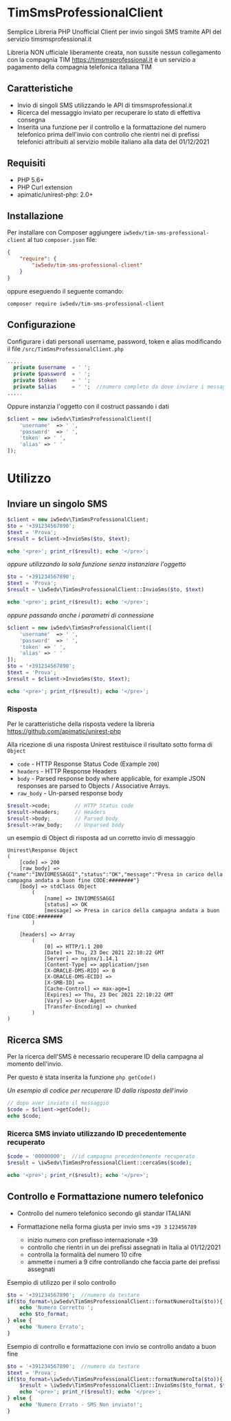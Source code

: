 # TimSmsProfessionalClient
Semplice Libreria PHP Unofficial Client per invio singoli SMS tramite API del servizio timsmsprofessional.it

Libreria NON ufficiale liberamente creata, non sussite nessun collegamento con la compagnia TIM
https://timsmsprofessional.it è un servizio a pagamento della compagnia telefonica italiana TIM

## Caratteristiche
* Invio di singoli SMS utilizzando le API di timsmsprofessional.it
* Ricerca del messaggio inviato per recuperare lo stato di effettiva consegna
* Inserita una funzione per il controllo e la formattazione del numero telefonico prima dell'invio con controllo che rientri nei di prefissi telefonici attribuiti al servizio mobile italiano alla data del 01/12/2021

## Requisiti
- PHP 5.6+
- PHP Curl extension
- apimatic/unirest-php: 2.0+

## Installazione
Per installare con Composer aggiungere `iw5edv/tim-sms-professional-client` al tuo `composer.json` file:

```json
{
    "require": {
        "iw5edv/tim-sms-professional-client"
    }
}
```

oppure eseguendo il seguente comando:

```shell
composer require iw5edv/tim-sms-professional-client
```

## Configurazione
Configurare i dati personali username, password, token e alias
modificando il file `/src/TimSmsProfessionalClient.php`
```php
.....
  private $username  = ' ';
  private $password  = ' ';
  private $token     = ' ';
  private $alias     = ' ';  //numero completo da dove inviare i messaggi o Alias Certificato caricato sul proprio profilo
.....
```
Oppure instanzia l'oggetto con il costruct passando i dati
```php
$client = new iw5edv\TimSmsProfessionalClient([
    'username'	=> ' ',
    'password'	=> ' ',
    'token'	=> ' ',
    'alias'	=> ' '
]);
```

# Utilizzo
## Inviare un singolo SMS
```php
$client = new iw5edv\TimSmsProfessionalClient;
$to = '+391234567890';
$text = 'Prova';
$result = $client->InvioSms($to, $text);

echo '<pre>'; print_r($result); echo '</pre>';
```
*oppure utilizzando la sola funzione senza instanziare l'oggetto*
```php
$to = '+391234567890';
$text = 'Prova';
$result = \iw5edv\TimSmsProfessionalClient::InvioSms($to, $text)

echo '<pre>'; print_r($result); echo '</pre>';
```
*oppure passando anche i parametri di connessione*
```php
$client = new iw5edv\TimSmsProfessionalClient([
    'username'	=> ' ',
    'password'	=> ' ',
    'token'	=> ' ',
    'alias'	=> ' '
]);
$to = '+391234567890';
$text = 'Prova';
$result = $client->InvioSms($to, $text);

echo '<pre>'; print_r($result); echo '</pre>';
```

### Risposta
Per le caratteristiche della risposta vedere la libreria https://github.com/apimatic/unirest-php

Alla ricezione di una risposta Unirest restituisce il risultato sotto forma di `Object`
- `code` - HTTP Response Status Code (Example `200`)
- `headers` - HTTP Response Headers
- `body` - Parsed response body where applicable, for example JSON responses are parsed to Objects / Associative Arrays.
- `raw_body` - Un-parsed response body
```php
$result->code;        // HTTP Status code
$result->headers;     // Headers
$result->body;        // Parsed body
$result->raw_body;    // Unparsed body
```

un esempio di Object di risposta ad un corretto invio di messaggio
```
Unirest\Response Object
(
    [code] => 200
    [raw_body] => {"name":"INVIOMESSAGGI","status":"OK","message":"Presa in carico della campagna andata a buon fine CODE:########"}
    [body] => stdClass Object
        (
            [name] => INVIOMESSAGGI
            [status] => OK
            [message] => Presa in carico della campagna andata a buon fine CODE:########
        )

    [headers] => Array
        (
            [0] => HTTP/1.1 200
            [Date] => Thu, 23 Dec 2021 22:10:22 GMT
            [Server] => nginx/1.14.1
            [Content-Type] => application/json
            [X-ORACLE-DMS-RID] => 0
            [X-ORACLE-DMS-ECID] => 
            [X-SMB-ID] => 
            [Cache-Control] => max-age=1
            [Expires] => Thu, 23 Dec 2021 22:10:22 GMT
            [Vary] => User-Agent
            [Transfer-Encoding] => chunked
        )
)
```

## Ricerca SMS
Per la ricerca dell'SMS è necessario recuperare ID della campagna al momento dell'invio.

Per questo è stata inserita la funzione ```php getCode()```

*Un esempio di codice per recuperare ID dalla risposta dell'invio*
```php
// dopo aver inviato il messaggio
$code = $client->getCode();
echo $code;
```
### Ricerca SMS inviato utilizzando ID precedentemente recuperato
```php
$code = '00000000';  //id campagna precedentemente recuperato
$result = \iw5edv\TimSmsProfessionalClient::cercaSms($code);

echo '<pre>'; print_r($result); echo '</pre>';
```

## Controllo e Formattazione numero telefonico
- Controllo del numero telefonico secondo gli standar ITALIANI
- Formattazione nella forma giusta per invio sms `+39 3` `123456789`

    - inizio numero con prefisso internazionale +39
    - controllo che rientri in un dei prefissi assegnati in Italia al 01/12/2021
    - controlla la formalità del numero 10 cifre
    - ammette i numeri a 9 cifre controllando che faccia parte dei prefissi assegnati

Esempio di utilizzo per il solo controllo
```php
$to = '+391234567890';  //numero da testare
if($to_format=\iw5edv\TimSmsProfessionalClient::formatNumeroIta($to)){
    echo 'Numero Corretto ';
    echo $to_format;
} else {
	echo 'Numero Errato';
}
```
Esempio di controllo e formattazione con invio se controllo andato a buon fine
```php
$to = '+391234567890';  //numero da testare
$text = 'Prova';
if($to_format=\iw5edv\TimSmsProfessionalClient::formatNumeroIta($to)){
	$result = \iw5edv\TimSmsProfessionalClient::InvioSms($to_format, $text);
	echo '<pre>'; print_r($result); echo '</pre>';
} else {
	echo 'Numero Errato - SMS Non inviato!';
}
```

